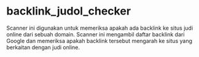 # backlink_judol_checker
Scanner ini digunakan untuk memeriksa apakah ada backlink ke situs judi online dari sebuah domain. Scanner ini mengambil daftar backlink dari Google dan memeriksa apakah backlink tersebut mengarah ke situs yang berkaitan dengan judi online.
